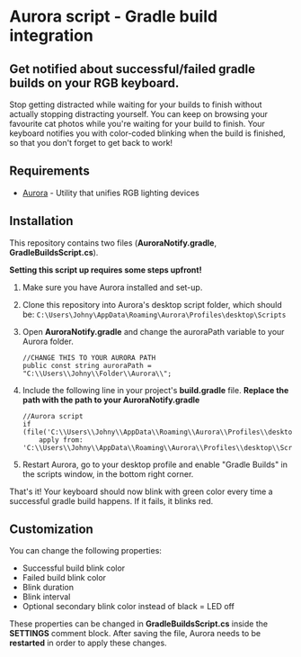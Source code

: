 # Aurora script - Gradle build integration

## Get notified about successful/failed gradle builds on your RGB keyboard.
Stop getting distracted while waiting for your builds to finish without actually stopping distracting yourself.
You can keep on browsing your favourite cat photos while you're waiting for your build to finish.
Your keyboard notifies you with color-coded blinking when the build is finished, so that you don't forget to get back to work!

## Requirements
* [Aurora](https://github.com/antonpup/Aurora "Aurora GitHub Repository") - Utility that unifies RGB lighting devices

## Installation
This repository contains two files (**AuroraNotify.gradle**, **GradleBuildsScript.cs**). 

**Setting this script up requires some steps upfront!**

1. Make sure you have Aurora installed and set-up.
2. Clone this repository into Aurora's desktop script folder, which should be: `C:\Users\Johny\AppData\Roaming\Aurora\Profiles\desktop\Scripts`
3. Open **AuroraNotify.gradle** and change the auroraPath variable to your Aurora folder.

    ```
    //CHANGE THIS TO YOUR AURORA PATH
    public const string auroraPath = "C:\\Users\\Johny\\Folder\\Aurora\\";
    ```
4. Include the following line in your project's **build.gradle** file.
    **Replace the path with the path to your AuroraNotify.gradle**

    ```
    //Aurora script
    if (file('C:\\Users\\Johny\\AppData\\Roaming\\Aurora\\Profiles\\desktop\\Scripts\\AuroraNotify.gradle').exists())
        apply from: 'C:\\Users\\Johny\\AppData\\Roaming\\Aurora\\Profiles\\desktop\\Scripts\\AuroraNotify.gradle'
    ```
5. Restart Aurora, go to your desktop profile and enable "Gradle Builds" in the scripts window, in the bottom right corner.

That's it! Your keyboard should now blink with green color every time a successful gradle build happens. If it fails, it blinks red.

## Customization
You can change the following properties:
* Successful build blink color
* Failed build blink color
* Blink duration
* Blink interval
* Optional secondary blink color instead of black = LED off

These properties can be changed in **GradleBuildsScript.cs** inside the **SETTINGS** comment block.
After saving the file, Aurora needs to be **restarted** in order to apply these changes.